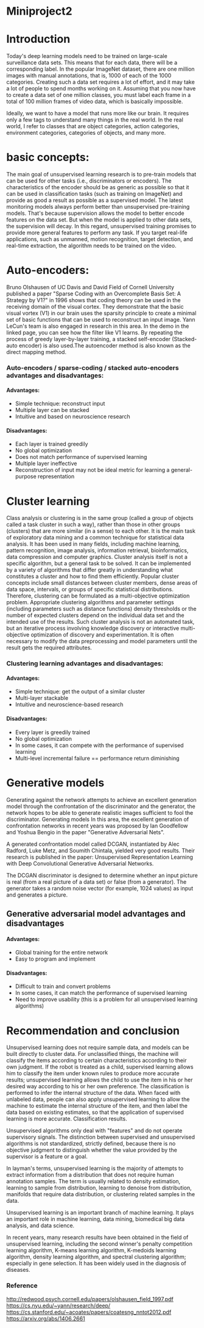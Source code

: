 # Miniproject2

# Introduction

Today's deep learning models need to be trained on large-scale surveillance data sets. This means that for each data, there will be a corresponding label. In the popular ImageNet dataset, there are one million images with manual annotations, that is, 1000 of each of the 1000 categories. Creating such a data set requires a lot of effort, and it may take a lot of people to spend months working on it. Assuming that you now have to create a data set of one million classes, you must label each frame in a total of 100 million frames of video data, which is basically impossible.

Ideally, we want to have a model that runs more like our brain. It requires only a few tags to understand many things in the real world. In the real world, I refer to classes that are object categories, action categories, environment categories, categories of objects, and many more.

# basic concepts:
The main goal of unsupervised learning research is to pre-train models that can be used for other tasks (i.e., discriminators or encoders). The characteristics of the encoder should be as generic as possible so that it can be used in classification tasks (such as training on ImageNet) and provide as good a result as possible as a supervised model.
The latest monitoring models always perform better than unsupervised pre-training models. That's because supervision allows the model to better encode features on the data set. But when the model is applied to other data sets, the supervision will decay. In this regard, unsupervised training promises to provide more general features to perform any task.
If you target real-life applications, such as unmanned, motion recognition, target detection, and real-time extraction, the algorithm needs to be trained on the video.

# Auto-encoders:
Bruno Olshausen of UC Davis and David Field of Cornell University published a paper "Sparse Coding with an Overcomplete Basis Set: A Strategy by V1?" in 1996 shows that coding theory can be used in the receiving domain of the visual cortex. They demonstrate that the basic visual vortex (V1) in our brain uses the sparsity principle to create a minimal set of basic functions that can be used to reconstruct an input image.
Yann LeCun's team is also engaged in research in this area. In the demo in the linked page, you can see how the filter like V1 learns. 
By repeating the process of greedy layer-by-layer training, a stacked self-encoder (Stacked-auto encoder) is also used.The autoencoder method is also known as the direct mapping method.

### Auto-encoders / sparse-coding / stacked auto-encoders advantages and disadvantages:

#### Advantages:<br> 
* Simple technique: reconstruct input<br> 
* Multiple layer can be stacked<br> 
* Intuitive and based on neuroscience research<br> 

#### Disadvantages:<br>  
* Each layer is trained greedily<br> 
* No global optimization<br> 
* Does not match performance of supervised learning<br> 
* Multiple layer ineffective<br> 
* Reconstruction of input may not be ideal metric for learning a general-purpose representation 

# Cluster learning
Class analysis or clustering is in the same group (called a group of objects called a task cluster in such a way), rather than those in other groups (clusters) that are more similar (in a sense) to each other. It is the main task of exploratory data mining and a common technique for statistical data analysis. It has been used in many fields, including machine learning, pattern recognition, image analysis, information retrieval, bioinformatics, data compression and computer graphics.
Cluster analysis itself is not a specific algorithm, but a general task to be solved. It can be implemented by a variety of algorithms that differ greatly in understanding what constitutes a cluster and how to find them efficiently. Popular cluster concepts include small distances between cluster members, dense areas of data space, intervals, or groups of specific statistical distributions. Therefore, clustering can be formulated as a multi-objective optimization problem. Appropriate clustering algorithms and parameter settings (including parameters such as distance functions) density thresholds or the number of expected clusters depend on the individual data set and the intended use of the results. Such cluster analysis is not an automated task, but an iterative process involving knowledge discovery or interactive multi-objective optimization of discovery and experimentation. It is often necessary to modify the data preprocessing and model parameters until the result gets the required attributes.

### Clustering learning advantages and disadvantages:

#### Advantages:<br>
* Simple technique: get the output of a similar cluster<br>
* Multi-layer stackable<br>
* Intuitive and neuroscience-based research<br>

#### Disadvantages:<br>  
* Every layer is greedily trained<br>
* No global optimization<br>
* In some cases, it can compete with the performance of supervised learning<br>
* Multi-level incremental failure == performance return diminishing<br>

# Generative models

Generating against the network attempts to achieve an excellent generation model through the confrontation of the discriminator and the generator, the network hopes to be able to generate realistic images sufficient to fool the discriminator. Generating models In this area, the excellent generation of confrontation networks in recent years was proposed by Ian Goodfellow and Yoshua Bengio in the paper "Generative Adversarial Nets". 

A generated confrontation model called DCGAN, instantiated by Alec Radford, Luke Metz, and Soumith Chintala, yielded very good results. Their research is published in the paper: Unsupervised Representation Learning with Deep Convolutional Generative Adversarial Networks.

The DCGAN discriminator is designed to determine whether an input picture is real (from a real picture of a data set) or false (from a generator). The generator takes a random noise vector (for example, 1024 values) as input and generates a picture.

## Generative adversarial model advantages and disadvantages

#### Advantages:<br>

* Global training for the entire network
* Easy to program and implement

#### Disadvantages:<br>  

* Difficult to train and convert problems
* In some cases, it can match the performance of supervised learning
* Need to improve usability (this is a problem for all unsupervised learning algorithms)

# Recommendation and conclusion

Unsupervised learning does not require sample data, and models can be built directly to cluster data. For unclassified things, the machine will classify the items according to certain characteristics according to their own judgment. If the robot is treated as a child, supervised learning allows him to classify the item under known rules to produce more accurate results; unsupervised learning allows the child to use the item in his or her desired way according to his or her own preference. The classification is performed to infer the internal structure of the data. When faced with unlabeled data, people can also apply unsupervised learning to allow the machine to estimate the internal structure of the item, and then label the data based on existing estimates, so that the application of supervised learning is more accurate. Classification results.

Unsupervised algorithms only deal with "features" and do not operate supervisory signals. The distinction between supervised and unsupervised algorithms is not standardized, strictly defined, because there is no objective judgment to distinguish whether the value provided by the supervisor is a feature or a goal.

In layman's terms, unsupervised learning is the majority of attempts to extract information from a distribution that does not require human annotation samples. The term is usually related to density estimation, learning to sample from distribution, learning to denoise from distribution, manifolds that require data distribution, or clustering related samples in the data.

Unsupervised learning is an important branch of machine learning. It plays an important role in machine learning, data mining, biomedical big data analysis, and data science.

In recent years, many research results have been obtained in the field of unsupervised learning, including the second winner's penalty competition learning algorithm, K-means learning algorithm, K-medoids learning algorithm, density learning algorithm, and spectral clustering algorithm; especially in gene selection. It has been widely used in the diagnosis of diseases.

### Reference
http://redwood.psych.cornell.edu/papers/olshausen_field_1997.pdf<br>
https://cs.nyu.edu/~yann/research/deep/<br>
https://cs.stanford.edu/~acoates/papers/coatesng_nntot2012.pdf<br>
https://arxiv.org/abs/1406.2661<br>
